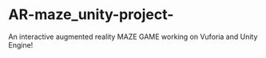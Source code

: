 # AR-maze_unity-project-
An interactive augmented reality MAZE GAME working on Vuforia and Unity Engine!
